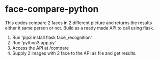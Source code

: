# face-compare-python

This codes compare 2 faces in 2 different picture and returns the results either it same person or not. Build as a ready made API to call using flask.

1. Run 'pip3 install flask face_recognition'
2. Run 'python3 app.py'
3. Access the API at /compare
4. Supply 2 images with 2 face to the API as file and get results.

